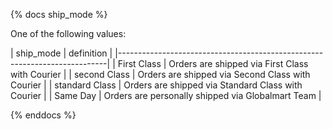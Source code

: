 {% docs ship_mode %}

One of the following values:

|	ship_mode		|	definition											|
|---------------------------------------------------------------------------|
|	First Class		|	Orders are shipped via First Class with Courier		|
|	second Class	|	Orders are shipped via Second Class with Courier	|
|	standard Class	|	Orders are shipped via Standard Class with Courier	|
|	Same Day		|	Orders are personally shipped via Globalmart Team	|

{% enddocs %}